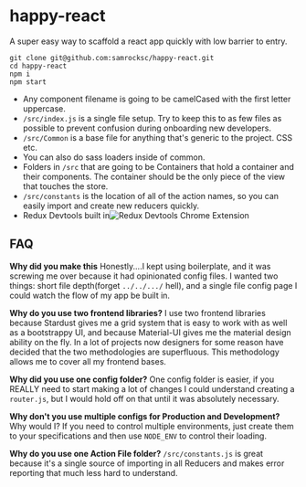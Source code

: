 # happy-react
A super easy way to scaffold a react app quickly with low barrier to entry.

```
git clone git@github.com:samrocksc/happy-react.git
cd happy-react
npm i
npm start
```

* Any component filename is going to be camelCased with the first letter uppercase.
* `/src/index.js` is a single file setup.  Try to keep this to as few files as possible to prevent confusion during onboarding new developers.
* `/src/Common` is a base file for anything that's generic to the project.  CSS etc.
* You can also do sass loaders inside of common.
* Folders in `/src` that are going to be Containers that hold a container and their components.  The container should be the only piece of the view that touches the store.
* `/src/constants` is the location of all of the action names, so you can easily import and create new reducers quickly.
* Redux Devtools built in![Redux Devtools Chrome Extension](https://github.com/zalmoxisus/redux-devtools-extension)

## FAQ

**Why did you make this**
Honestly....I kept using boilerplate, and it was screwing me over because it had opinionated config files.  I wanted two things: short file depth(forget `../../.../` hell), and a single file config page I could watch the flow of my app be built in.

**Why do you use two frontend libraries?**
I use two frontend libraries because Stardust gives me a grid system that is easy to work with as well as a bootstrappy UI, and because Material-UI gives me the material design ability on the fly.  In a lot of projects now designers for some reason have decided that the two methodologies are superfluous.  This methodology allows me to cover all my frontend bases.

**Why did you use one config folder?**
One config folder is easier, if you REALLY need to start making a lot of changes I could understand creating a `router.js`, but I would hold off on that until it was absolutely necessary.

**Why don't you use multiple configs for Production and Development?**
Why would I?  If you need to control multiple environments, just create them to your specifications and then use `NODE_ENV` to control their loading.

**Why do you use one Action File folder?**
`/src/constants.js` is great because it's a single source of importing in all Reducers and makes error reporting that much less hard to understand.
